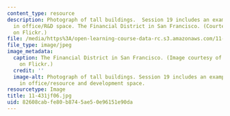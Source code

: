 ```yaml
---
content_type: resource
description: Photograph of tall buildings.  Session 19 includes an example of investment
  in office/R&D space. The Financial District in San Francisco. (Courtesy of Reven
  on Flickr.)
file: /media/https%3A/open-learning-course-data-rc.s3.amazonaws.com/11-431j-real-estate-finance-and-investment-fall-2006/82608cabfe80b8745ae50e96151e90da_11-431jf06.jpg
file_type: image/jpeg
image_metadata:
  caption: The Financial District in San Francisco. (Image courtesy of [Reven](http://www.flickr.com/photos/reven/369364168/)
    on Flickr.)
  credit: ''
  image-alt: Photograph of tall buildings. Session 19 includes an example of investment
    in office/resource and development space.
resourcetype: Image
title: 11-431jf06.jpg
uid: 82608cab-fe80-b874-5ae5-0e96151e90da
---
```

